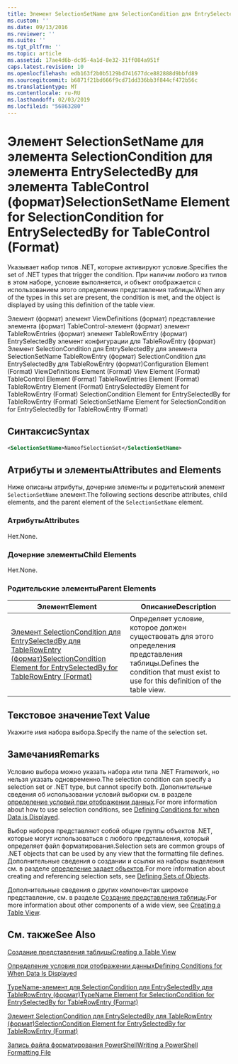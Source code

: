 ```yaml
---
title: Элемент SelectionSetName для SelectionCondition для EntrySelectedBy для TableControl (формат) | Документация Майкрософт
ms.custom: ''
ms.date: 09/13/2016
ms.reviewer: ''
ms.suite: ''
ms.tgt_pltfrm: ''
ms.topic: article
ms.assetid: 17ae4d6b-dc95-4a1d-8e32-31ff084a951f
caps.latest.revision: 10
ms.openlocfilehash: edb163f2b0b5129bd741677dce882888d9bbfd89
ms.sourcegitcommit: b6871f21bd666f9cd71dd336bb3f844cf472b56c
ms.translationtype: MT
ms.contentlocale: ru-RU
ms.lasthandoff: 02/03/2019
ms.locfileid: "56863280"
---
```

# <a name="selectionsetname-element-for-selectioncondition-for-entryselectedby-for-tablecontrol-format"></a><span data-ttu-id="c0239-102">Элемент SelectionSetName для элемента SelectionCondition для элемента EntrySelectedBy для элемента TableControl (формат)</span><span class="sxs-lookup"><span data-stu-id="c0239-102">SelectionSetName Element for SelectionCondition for EntrySelectedBy for TableControl (Format)</span></span>

<span data-ttu-id="c0239-103">Указывает набор типов .NET, которые активируют условие.</span><span class="sxs-lookup"><span data-stu-id="c0239-103">Specifies the set of .NET types that trigger the condition.</span></span> <span data-ttu-id="c0239-104">При наличии любого из типов в этом наборе, условие выполняется, и объект отображается с использованием этого определения представления таблицы.</span><span class="sxs-lookup"><span data-stu-id="c0239-104">When any of the types in this set are present, the condition is met, and the object is displayed by using this definition of the table view.</span></span>

<span data-ttu-id="c0239-105">Элемент (формат) элемент ViewDefinitions (формат) представление элемента (формат) TableControl-элемент (формат) элемент TableRowEntries (формат) элемент TableRowEntry (формат) EntrySelectedBy элемент конфигурации для TableRowEntry (формат) Элемент SelectionCondition для EntrySelectedBy для элемента SelectionSetName TableRowEntry (формат) SelectionCondition для EntrySelectedBy для TableRowEntry (формат)</span><span class="sxs-lookup"><span data-stu-id="c0239-105">Configuration Element (Format) ViewDefinitions Element (Format) View Element (Format) TableControl Element (Format) TableRowEntries Element (Format) TableRowEntry Element (Format) EntrySelectedBy Element for TableRowEntry (Format) SelectionCondition Element for EntrySelectedBy for TableRowEntry (Format) SelectionSetName Element for SelectionCondition for EntrySelectedBy for TableRowEntry (Format)</span></span>

## <a name="syntax"></a><span data-ttu-id="c0239-106">Синтаксис</span><span class="sxs-lookup"><span data-stu-id="c0239-106">Syntax</span></span>

```xml
<SelectionSetName>NameofSelectionSet</SelectionSetName>
```

## <a name="attributes-and-elements"></a><span data-ttu-id="c0239-107">Атрибуты и элементы</span><span class="sxs-lookup"><span data-stu-id="c0239-107">Attributes and Elements</span></span>

<span data-ttu-id="c0239-108">Ниже описаны атрибуты, дочерние элементы и родительский элемент `SelectionSetName` элемент.</span><span class="sxs-lookup"><span data-stu-id="c0239-108">The following sections describe attributes, child elements, and the parent element of the `SelectionSetName` element.</span></span>

### <a name="attributes"></a><span data-ttu-id="c0239-109">Атрибуты</span><span class="sxs-lookup"><span data-stu-id="c0239-109">Attributes</span></span>

<span data-ttu-id="c0239-110">Нет.</span><span class="sxs-lookup"><span data-stu-id="c0239-110">None.</span></span>

### <a name="child-elements"></a><span data-ttu-id="c0239-111">Дочерние элементы</span><span class="sxs-lookup"><span data-stu-id="c0239-111">Child Elements</span></span>

<span data-ttu-id="c0239-112">Нет.</span><span class="sxs-lookup"><span data-stu-id="c0239-112">None.</span></span>

### <a name="parent-elements"></a><span data-ttu-id="c0239-113">Родительские элементы</span><span class="sxs-lookup"><span data-stu-id="c0239-113">Parent Elements</span></span>

|<span data-ttu-id="c0239-114">Элемент</span><span class="sxs-lookup"><span data-stu-id="c0239-114">Element</span></span>|<span data-ttu-id="c0239-115">Описание</span><span class="sxs-lookup"><span data-stu-id="c0239-115">Description</span></span>|
|-------------|-----------------|
|[<span data-ttu-id="c0239-116">Элемент SelectionCondition для EntrySelectedBy для TableRowEntry (формат)</span><span class="sxs-lookup"><span data-stu-id="c0239-116">SelectionCondition Element for EntrySelectedBy for TableRowEntry (Format)</span></span>](./selectioncondition-element-for-entryselectedby-for-tablecontrol-format.md)|<span data-ttu-id="c0239-117">Определяет условие, которое должен существовать для этого определения представления таблицы.</span><span class="sxs-lookup"><span data-stu-id="c0239-117">Defines the condition that must exist to use for this definition of the table view.</span></span>|

## <a name="text-value"></a><span data-ttu-id="c0239-118">Текстовое значение</span><span class="sxs-lookup"><span data-stu-id="c0239-118">Text Value</span></span>

<span data-ttu-id="c0239-119">Укажите имя набора выбора.</span><span class="sxs-lookup"><span data-stu-id="c0239-119">Specify the name of the selection set.</span></span>

## <a name="remarks"></a><span data-ttu-id="c0239-120">Замечания</span><span class="sxs-lookup"><span data-stu-id="c0239-120">Remarks</span></span>

<span data-ttu-id="c0239-121">Условию выбора можно указать набора или типа .NET Framework, но нельзя указать одновременно.</span><span class="sxs-lookup"><span data-stu-id="c0239-121">The selection condition can specify a selection set or .NET type, but cannot specify both.</span></span> <span data-ttu-id="c0239-122">Дополнительные сведения об использовании условий выборки см. в разделе [определение условий при отображении данных](./defining-conditions-for-displaying-data.md).</span><span class="sxs-lookup"><span data-stu-id="c0239-122">For more information about how to use selection conditions, see [Defining Conditions for when Data is Displayed](./defining-conditions-for-displaying-data.md).</span></span>

<span data-ttu-id="c0239-123">Выбор наборов представляют собой общие группы объектов .NET, которые могут использоваться с любого представления, который определяет файл форматирования.</span><span class="sxs-lookup"><span data-stu-id="c0239-123">Selection sets are common groups of .NET objects that can be used by any view that the formatting file defines.</span></span> <span data-ttu-id="c0239-124">Дополнительные сведения о создании и ссылки на наборы выделения см. в разделе [определение задает объектов](./defining-selection-sets.md).</span><span class="sxs-lookup"><span data-stu-id="c0239-124">For more information about creating and referencing selection sets, see [Defining Sets of Objects](./defining-selection-sets.md).</span></span>

<span data-ttu-id="c0239-125">Дополнительные сведения о других компонентах широкое представление, см. в разделе [Создание представления таблицы](./creating-a-table-view.md).</span><span class="sxs-lookup"><span data-stu-id="c0239-125">For more information about other components of a wide view, see [Creating a Table View](./creating-a-table-view.md).</span></span>

## <a name="see-also"></a><span data-ttu-id="c0239-126">См. также</span><span class="sxs-lookup"><span data-stu-id="c0239-126">See Also</span></span>

[<span data-ttu-id="c0239-127">Создание представления таблицы</span><span class="sxs-lookup"><span data-stu-id="c0239-127">Creating a Table View</span></span>](./creating-a-table-view.md)

[<span data-ttu-id="c0239-128">Определение условия при отображении данных</span><span class="sxs-lookup"><span data-stu-id="c0239-128">Defining Conditions for When Data Is Displayed</span></span>](./defining-conditions-for-displaying-data.md)

[<span data-ttu-id="c0239-129">TypeName-элемент для SelectionCondition для EntrySelectedBy для TableRowEntry (формат)</span><span class="sxs-lookup"><span data-stu-id="c0239-129">TypeName Element for SelectionCondition for EntrySelectedBy for TableRowEntry (Format)</span></span>](./typename-element-for-selectioncondition-for-entryselectedby-for-tablecontrol-format.md)

[<span data-ttu-id="c0239-130">Элемент SelectionCondition для EntrySelectedBy для TableRowEntry (формат)</span><span class="sxs-lookup"><span data-stu-id="c0239-130">SelectionCondition Element for EntrySelectedBy for TableRowEntry (Format)</span></span>](./selectioncondition-element-for-entryselectedby-for-tablecontrol-format.md)

[<span data-ttu-id="c0239-131">Запись файла форматирования PowerShell</span><span class="sxs-lookup"><span data-stu-id="c0239-131">Writing a PowerShell Formatting File</span></span>](./writing-a-powershell-formatting-file.md)
